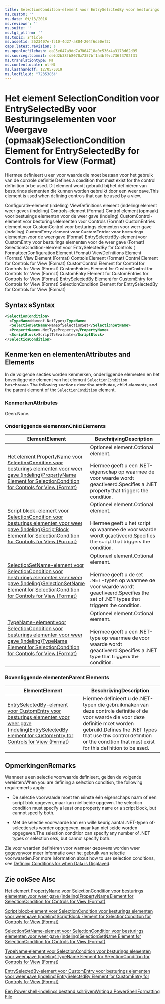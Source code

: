 ```yaml
---
title: SelectionCondition-element voor EntrySelectedBy voor besturings elementen voor weer gave (indeling) | Microsoft Docs
ms.custom: ''
ms.date: 09/13/2016
ms.reviewer: ''
ms.suite: ''
ms.tgt_pltfrm: ''
ms.topic: article
ms.assetid: 2623407e-fa10-4d27-a804-204f6d50ef22
caps.latest.revision: 6
ms.openlocfilehash: ea15e647a9dd7a7064718a0c536c4a3178d62d95
ms.sourcegitcommit: debd2b38fb8070a7357bf1a4bf9cc736f3702f31
ms.translationtype: MT
ms.contentlocale: nl-NL
ms.lasthandoff: 12/05/2019
ms.locfileid: "72353856"
---
```

# <a name="selectioncondition-element-for-entryselectedby-for-controls-for-view-format"></a><span data-ttu-id="5c91d-102">Het element SelectionCondition voor EntrySelectedBy voor Besturingselementen voor Weergave (opmaak)</span><span class="sxs-lookup"><span data-stu-id="5c91d-102">SelectionCondition Element for EntrySelectedBy for Controls for View (Format)</span></span>

<span data-ttu-id="5c91d-103">Hiermee definieert u een voor waarde die moet bestaan voor het gebruik van de controle definitie.</span><span class="sxs-lookup"><span data-stu-id="5c91d-103">Defines a condition that must exist for the control definition to be used.</span></span> <span data-ttu-id="5c91d-104">Dit element wordt gebruikt bij het definiëren van besturings elementen die kunnen worden gebruikt door een weer gave.</span><span class="sxs-lookup"><span data-stu-id="5c91d-104">This element is used when defining controls that can be used by a view.</span></span>

<span data-ttu-id="5c91d-105">Configuratie-element (indeling) ViewDefinitions element (indeling) element weer geven (indeling) Controls-element (Format) Control element (opmaak) voor besturings elementen voor de weer gave (indeling) CustomControl-element voor besturings elementen voor Controls (Format) CustomEntries element voor CustomControl voor besturings elementen voor weer gave (indeling) CustomEntry element voor CustomEntries voor besturings elementen voor de weer gave (Format) EntrySelectedBy-element voor CustomEntry voor besturings elementen voor de weer gave (Format) SelectionCondition-element voor EntrySelectedBy for Controls ( Formatteer</span><span class="sxs-lookup"><span data-stu-id="5c91d-105">Configuration Element (Format) ViewDefinitions Element (Format) View Element (Format) Controls Element (Format) Control Element for Controls for View (Format) CustomControl Element for Control for Controls for View (Format) CustomEntries Element for CustomControl for Controls for View (Format) CustomEntry Element for CustomEntries for Controls for View (Format) EntrySelectedBy Element for CustomEntry for Controls for View (Format) SelectionCondition Element for EntrySelectedBy for Controls for View (Format)</span></span>

## <a name="syntax"></a><span data-ttu-id="5c91d-106">Syntaxis</span><span class="sxs-lookup"><span data-stu-id="5c91d-106">Syntax</span></span>

```xml
<SelectionCondition>
  <TypeName>Nameof.NetType</TypeName>
  <SelectionSetName>NameofSelectionSet</SelectionSetName>
  <PropertyName>.NetTypeProperty</PropertyName>
  <ScriptBlock>ScriptToEvaluate</ScriptBlock>
</SelectionCondition>
```

## <a name="attributes-and-elements"></a><span data-ttu-id="5c91d-107">Kenmerken en elementen</span><span class="sxs-lookup"><span data-stu-id="5c91d-107">Attributes and Elements</span></span>

<span data-ttu-id="5c91d-108">In de volgende secties worden kenmerken, onderliggende elementen en het bovenliggende element van het element `SelectionCondition` beschreven.</span><span class="sxs-lookup"><span data-stu-id="5c91d-108">The following sections describe attributes, child elements, and the parent element of the `SelectionCondition` element.</span></span>

### <a name="attributes"></a><span data-ttu-id="5c91d-109">Kenmerken</span><span class="sxs-lookup"><span data-stu-id="5c91d-109">Attributes</span></span>

<span data-ttu-id="5c91d-110">Geen.</span><span class="sxs-lookup"><span data-stu-id="5c91d-110">None.</span></span>

### <a name="child-elements"></a><span data-ttu-id="5c91d-111">Onderliggende elementen</span><span class="sxs-lookup"><span data-stu-id="5c91d-111">Child Elements</span></span>

|<span data-ttu-id="5c91d-112">Element</span><span class="sxs-lookup"><span data-stu-id="5c91d-112">Element</span></span>|<span data-ttu-id="5c91d-113">Beschrijving</span><span class="sxs-lookup"><span data-stu-id="5c91d-113">Description</span></span>|
|-------------|-----------------|
|[<span data-ttu-id="5c91d-114">Het element PropertyName voor SelectionCondition voor besturings elementen voor weer gave (indeling)</span><span class="sxs-lookup"><span data-stu-id="5c91d-114">PropertyName Element for SelectionCondition for Controls for View (Format)</span></span>](./propertyname-element-for-selectioncondition-for-controls-for-view-format.md)|<span data-ttu-id="5c91d-115">Optioneel element.</span><span class="sxs-lookup"><span data-stu-id="5c91d-115">Optional element.</span></span><br /><br /> <span data-ttu-id="5c91d-116">Hiermee geeft u een .NET-eigenschap op waarmee de voor waarde wordt geactiveerd.</span><span class="sxs-lookup"><span data-stu-id="5c91d-116">Specifies a .NET property that triggers the condition.</span></span>|
|[<span data-ttu-id="5c91d-117">Script block-element voor SelectionCondition voor besturings elementen voor weer gave (indeling)</span><span class="sxs-lookup"><span data-stu-id="5c91d-117">ScriptBlock Element for SelectionCondition for Controls for View (Format)</span></span>](./scriptblock-element-for-selectioncondition-for-controls-for-view-format.md)|<span data-ttu-id="5c91d-118">Optioneel element.</span><span class="sxs-lookup"><span data-stu-id="5c91d-118">Optional element.</span></span><br /><br /> <span data-ttu-id="5c91d-119">Hiermee geeft u het script op waarmee de voor waarde wordt geactiveerd.</span><span class="sxs-lookup"><span data-stu-id="5c91d-119">Specifies the script that triggers the condition.</span></span>|
|[<span data-ttu-id="5c91d-120">SelectionSetName-element voor SelectionCondition voor besturings elementen voor weer gave (indeling)</span><span class="sxs-lookup"><span data-stu-id="5c91d-120">SelectionSetName Element for SelectionCondition for Controls for View (Format)</span></span>](./selectionsetname-element-for-selectioncondition-for-controls-for-view-format.md)|<span data-ttu-id="5c91d-121">Optioneel element.</span><span class="sxs-lookup"><span data-stu-id="5c91d-121">Optional element.</span></span><br /><br /> <span data-ttu-id="5c91d-122">Hiermee geeft u de set .NET-typen op waarmee de voor waarde wordt geactiveerd.</span><span class="sxs-lookup"><span data-stu-id="5c91d-122">Specifies the set of .NET types that triggers the condition.</span></span>|
|[<span data-ttu-id="5c91d-123">TypeName-element voor SelectionCondition voor besturings elementen voor weer gave (indeling)</span><span class="sxs-lookup"><span data-stu-id="5c91d-123">TypeName Element for SelectionCondition for Controls for View (Format)</span></span>](./typename-element-for-selectioncondition-for-controls-for-view-format.md)|<span data-ttu-id="5c91d-124">Optioneel element.</span><span class="sxs-lookup"><span data-stu-id="5c91d-124">Optional element.</span></span><br /><br /> <span data-ttu-id="5c91d-125">Hiermee geeft u een .NET-type op waarmee de voor waarde wordt geactiveerd.</span><span class="sxs-lookup"><span data-stu-id="5c91d-125">Specifies a .NET type that triggers the condition.</span></span>|

### <a name="parent-elements"></a><span data-ttu-id="5c91d-126">Bovenliggende elementen</span><span class="sxs-lookup"><span data-stu-id="5c91d-126">Parent Elements</span></span>

|<span data-ttu-id="5c91d-127">Element</span><span class="sxs-lookup"><span data-stu-id="5c91d-127">Element</span></span>|<span data-ttu-id="5c91d-128">Beschrijving</span><span class="sxs-lookup"><span data-stu-id="5c91d-128">Description</span></span>|
|-------------|-----------------|
|[<span data-ttu-id="5c91d-129">EntrySelectedBy-element voor CustomEntry voor besturings elementen voor weer gave (indeling)</span><span class="sxs-lookup"><span data-stu-id="5c91d-129">EntrySelectedBy Element for CustomEntry for Controls for View (Format)</span></span>](./entryselectedby-element-for-customentry-for-controls-for-view-format.md)|<span data-ttu-id="5c91d-130">Hiermee definieert u de .NET-typen die gebruikmaken van deze controle definitie of de voor waarde die voor deze definitie moet worden gebruikt.</span><span class="sxs-lookup"><span data-stu-id="5c91d-130">Defines the .NET types that use this control definition or the condition that must exist for this definition to be used.</span></span>|

## <a name="remarks"></a><span data-ttu-id="5c91d-131">Opmerkingen</span><span class="sxs-lookup"><span data-stu-id="5c91d-131">Remarks</span></span>

<span data-ttu-id="5c91d-132">Wanneer u een selectie voorwaarde definieert, gelden de volgende vereisten:</span><span class="sxs-lookup"><span data-stu-id="5c91d-132">When you are defining a selection condition, the following requirements apply:</span></span>

- <span data-ttu-id="5c91d-133">De selectie voorwaarde moet ten minste één eigenschaps naam of een script blok opgeven, maar kan niet beide opgeven.</span><span class="sxs-lookup"><span data-stu-id="5c91d-133">The selection condition must specify a least one property name or a script block, but cannot specify both.</span></span>

- <span data-ttu-id="5c91d-134">Met de selectie voorwaarde kan een wille keurig aantal .NET-typen of-selectie sets worden opgegeven, maar kan niet beide worden opgegeven.</span><span class="sxs-lookup"><span data-stu-id="5c91d-134">The selection condition can specify any number of .NET types or selection sets, but cannot specify both.</span></span>

<span data-ttu-id="5c91d-135">Zie voor [waarden definiëren voor wanneer gegevens worden weer gegeven](./defining-conditions-for-displaying-data.md)voor meer informatie over het gebruik van selectie voorwaarden.</span><span class="sxs-lookup"><span data-stu-id="5c91d-135">For more information about how to use selection conditions, see [Defining Conditions for when Data is Displayed](./defining-conditions-for-displaying-data.md).</span></span>

## <a name="see-also"></a><span data-ttu-id="5c91d-136">Zie ook</span><span class="sxs-lookup"><span data-stu-id="5c91d-136">See Also</span></span>

[<span data-ttu-id="5c91d-137">Het element PropertyName voor SelectionCondition voor besturings elementen voor weer gave (indeling)</span><span class="sxs-lookup"><span data-stu-id="5c91d-137">PropertyName Element for SelectionCondition for Controls for View (Format)</span></span>](./propertyname-element-for-selectioncondition-for-controls-for-view-format.md)

[<span data-ttu-id="5c91d-138">Script block-element voor SelectionCondition voor besturings elementen voor weer gave (indeling)</span><span class="sxs-lookup"><span data-stu-id="5c91d-138">ScriptBlock Element for SelectionCondition for Controls for View (Format)</span></span>](./scriptblock-element-for-selectioncondition-for-controls-for-view-format.md)

[<span data-ttu-id="5c91d-139">SelectionSetName-element voor SelectionCondition voor besturings elementen voor weer gave (indeling)</span><span class="sxs-lookup"><span data-stu-id="5c91d-139">SelectionSetName Element for SelectionCondition for Controls for View (Format)</span></span>](./selectionsetname-element-for-selectioncondition-for-controls-for-view-format.md)

[<span data-ttu-id="5c91d-140">TypeName-element voor SelectionCondition voor besturings elementen voor weer gave (indeling)</span><span class="sxs-lookup"><span data-stu-id="5c91d-140">TypeName Element for SelectionCondition for Controls for View (Format)</span></span>](./typename-element-for-selectioncondition-for-controls-for-view-format.md)

[<span data-ttu-id="5c91d-141">EntrySelectedBy-element voor CustomEntry voor besturings elementen voor weer gave (indeling)</span><span class="sxs-lookup"><span data-stu-id="5c91d-141">EntrySelectedBy Element for CustomEntry for Controls for View (Format)</span></span>](./entryselectedby-element-for-customentry-for-controls-for-view-format.md)

[<span data-ttu-id="5c91d-142">Een Power shell-indelings bestand schrijven</span><span class="sxs-lookup"><span data-stu-id="5c91d-142">Writing a PowerShell Formatting File</span></span>](./writing-a-powershell-formatting-file.md)
